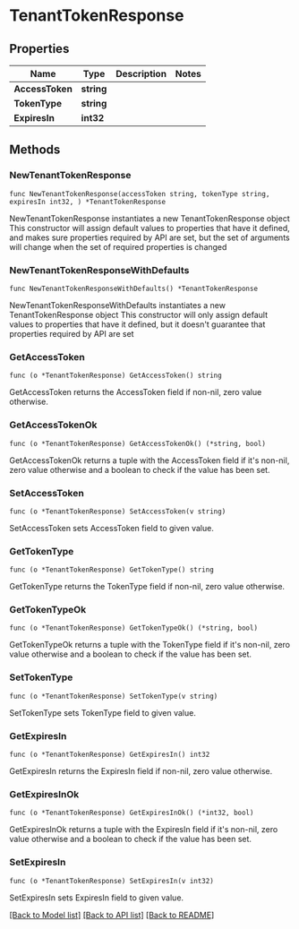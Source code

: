 # TenantTokenResponse

## Properties

Name | Type | Description | Notes
------------ | ------------- | ------------- | -------------
**AccessToken** | **string** |  | 
**TokenType** | **string** |  | 
**ExpiresIn** | **int32** |  | 

## Methods

### NewTenantTokenResponse

`func NewTenantTokenResponse(accessToken string, tokenType string, expiresIn int32, ) *TenantTokenResponse`

NewTenantTokenResponse instantiates a new TenantTokenResponse object
This constructor will assign default values to properties that have it defined,
and makes sure properties required by API are set, but the set of arguments
will change when the set of required properties is changed

### NewTenantTokenResponseWithDefaults

`func NewTenantTokenResponseWithDefaults() *TenantTokenResponse`

NewTenantTokenResponseWithDefaults instantiates a new TenantTokenResponse object
This constructor will only assign default values to properties that have it defined,
but it doesn't guarantee that properties required by API are set

### GetAccessToken

`func (o *TenantTokenResponse) GetAccessToken() string`

GetAccessToken returns the AccessToken field if non-nil, zero value otherwise.

### GetAccessTokenOk

`func (o *TenantTokenResponse) GetAccessTokenOk() (*string, bool)`

GetAccessTokenOk returns a tuple with the AccessToken field if it's non-nil, zero value otherwise
and a boolean to check if the value has been set.

### SetAccessToken

`func (o *TenantTokenResponse) SetAccessToken(v string)`

SetAccessToken sets AccessToken field to given value.


### GetTokenType

`func (o *TenantTokenResponse) GetTokenType() string`

GetTokenType returns the TokenType field if non-nil, zero value otherwise.

### GetTokenTypeOk

`func (o *TenantTokenResponse) GetTokenTypeOk() (*string, bool)`

GetTokenTypeOk returns a tuple with the TokenType field if it's non-nil, zero value otherwise
and a boolean to check if the value has been set.

### SetTokenType

`func (o *TenantTokenResponse) SetTokenType(v string)`

SetTokenType sets TokenType field to given value.


### GetExpiresIn

`func (o *TenantTokenResponse) GetExpiresIn() int32`

GetExpiresIn returns the ExpiresIn field if non-nil, zero value otherwise.

### GetExpiresInOk

`func (o *TenantTokenResponse) GetExpiresInOk() (*int32, bool)`

GetExpiresInOk returns a tuple with the ExpiresIn field if it's non-nil, zero value otherwise
and a boolean to check if the value has been set.

### SetExpiresIn

`func (o *TenantTokenResponse) SetExpiresIn(v int32)`

SetExpiresIn sets ExpiresIn field to given value.



[[Back to Model list]](../README.md#documentation-for-models) [[Back to API list]](../README.md#documentation-for-api-endpoints) [[Back to README]](../README.md)



